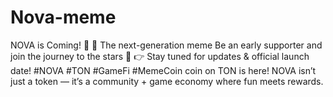 # Nova-meme
NOVA is Coming! 🚀  🌌 The next-generation meme   Be an early supporter and join the journey to the stars 🌠  👉 Stay tuned for updates &amp; official launch date!  #NOVA #TON #GameFi #MemeCoin coin on TON is here! NOVA isn’t just a token — it’s a community + game economy where fun meets rewards. 
